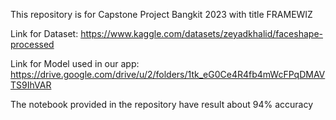 This repository is for Capstone Project Bangkit 2023 with title
FRAMEWIZ

Link for Dataset:
https://www.kaggle.com/datasets/zeyadkhalid/faceshape-processed

Link for Model used in our app:
https://drive.google.com/drive/u/2/folders/1tk_eG0Ce4R4fb4mWcFPqDMAVTS9IhVAR

The notebook provided in the repository have result about 94% accuracy
